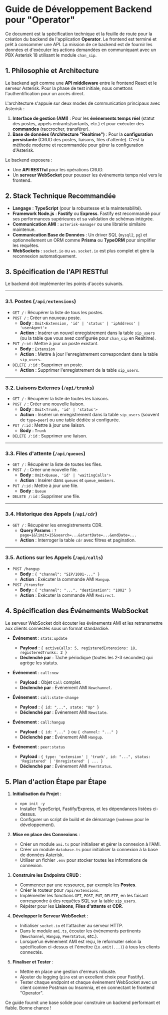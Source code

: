 # Guide de Développement Backend pour "Operator"

Ce document est la spécification technique et la feuille de route pour la création du backend de l'application **Operator**. Le frontend est terminé et prêt à consommer une API. La mission de ce backend est de fournir les données et d'exécuter les actions demandées en communiquant avec un PBX Asterisk 18 utilisant le module `chan_sip`.

## 1. Philosophie et Architecture

Le backend agit comme une **API middleware** entre le frontend React et le serveur Asterisk. Pour la phase de test initiale, nous omettons l'authentification pour un accès direct.

L'architecture s'appuie sur deux modes de communication principaux avec Asterisk :

1.  **Interface de gestion (AMI)** : Pour les **événements temps réel** (statut des postes, appels entrants/sortants, etc.) et pour exécuter des **commandes** (raccrocher, transférer).
2.  **Base de données (Architecture "Realtime")** : Pour la **configuration persistante** (CRUD des postes, liaisons, files d'attente). C'est la méthode moderne et recommandée pour gérer la configuration d'Asterisk.

Le backend exposera :
- Une **API RESTful** pour les opérations CRUD.
- Un **serveur WebSocket** pour pousser les événements temps réel vers le frontend.

## 2. Stack Technique Recommandée

-   **Langage** : **TypeScript** (pour la robustesse et la maintenabilité).
-   **Framework Node.js** : **Fastify** ou **Express**. Fastify est recommandé pour ses performances supérieures et sa validation de schémas intégrée.
-   **Communication AMI** : `asterisk-manager` ou une librairie similaire maintenue.
-   **Communication Base de Données** : Un driver SQL (`mysql2`, `pg`) et optionnellement un ORM comme **Prisma** ou **TypeORM** pour simplifier les requêtes.
-   **WebSockets** : `socket.io` ou `ws`. `socket.io` est plus complet et gère la reconnexion automatiquement.

## 3. Spécification de l'API RESTful

Le backend doit implémenter les points d'accès suivants.

---
### 3.1. Postes (`/api/extensions`)

-   `GET /` : Récupérer la liste de tous les postes.
-   `POST /` : Créer un nouveau poste.
    -   **Body** : `Omit<Extension, 'id' | 'status' | 'ipAddress' | 'userAgent'>`
    -   **Action** : Insérer un nouvel enregistrement dans la table `sip_users` (ou la table que vous avez configurée pour `chan_sip` en Realtime).
-   `PUT /:id` : Mettre à jour un poste existant.
    -   **Body** : `Extension`
    -   **Action** : Mettre à jour l'enregistrement correspondant dans la table `sip_users`.
-   `DELETE /:id` : Supprimer un poste.
    -   **Action** : Supprimer l'enregistrement de la table `sip_users`.

---
### 3.2. Liaisons Externes (`/api/trunks`)

-   `GET /` : Récupérer la liste de toutes les liaisons.
-   `POST /` : Créer une nouvelle liaison.
    -   **Body** : `Omit<Trunk, 'id' | 'status'>`
    -   **Action** : Insérer un enregistrement dans la table `sip_users` (souvent de `type=peer`) ou une table dédiée si configurée.
-   `PUT /:id` : Mettre à jour une liaison.
    -   **Body** : `Trunk`
-   `DELETE /:id` : Supprimer une liaison.

---
### 3.3. Files d'attente (`/api/queues`)

-   `GET /` : Récupérer la liste de toutes les files.
-   `POST /` : Créer une nouvelle file.
    -   **Body** : `Omit<Queue, 'id' | 'waitingCalls'>`
    -   **Action** : Insérer dans `queues` et `queue_members`.
-   `PUT /:id` : Mettre à jour une file.
    -   **Body** : `Queue`
-   `DELETE /:id` : Supprimer une file.

---
### 3.4. Historique des Appels (`/api/cdr`)

-   `GET /` : Récupérer les enregistrements CDR.
    -   **Query Params** : `?page=1&limit=15&search=...&startDate=...&endDate=...`
    -   **Action** : Interroger la table `cdr` avec filtres et pagination.

---
### 3.5. Actions sur les Appels (`/api/calls`)

-   `POST /hangup`
    -   **Body** : `{ "channel": "SIP/1001-..." }`
    -   **Action** : Exécuter la commande AMI `Hangup`.
-   `POST /transfer`
    -   **Body** : `{ "channel": "...", "destination": "1002" }`
    -   **Action** : Exécuter la commande AMI `Redirect`.

## 4. Spécification des Événements WebSocket

Le serveur WebSocket doit écouter les événements AMI et les retransmettre aux clients connectés sous un format standardisé.

-   **Événement** : `stats:update`
    -   **Payload** : `{ activeCalls: 5, registeredExtensions: 18, registeredTrunks: 2 }`
    -   **Déclenché par** : Tâche périodique (toutes les 2-3 secondes) qui agrège les statuts.

-   **Événement** : `call:new`
    -   **Payload** : Objet `Call` complet.
    -   **Déclenché par** : Événement AMI `Newchannel`.

-   **Événement** : `call:state-change`
    -   **Payload** : `{ id: "...", state: "Up" }`
    -   **Déclenché par** : Événement AMI `Newstate`.

-   **Événement** : `call:hangup`
    -   **Payload** : `{ id: "..." }` ou `{ channel: "..." }`
    -   **Déclenché par** : Événement AMI `Hangup`.

-   **Événement** : `peer:status`
    -   **Payload** : `{ type: 'extension' | 'trunk', id: "...", status: 'Registered' | 'Unregistered' | ... }`
    -   **Déclenché par** : Événement AMI `PeerStatus`.

## 5. Plan d'action Étape par Étape

1.  **Initialisation du Projet** :
    -   `npm init -y`
    -   Installer TypeScript, Fastify/Express, et les dépendances listées ci-dessus.
    -   Configurer un script de build et de démarrage (`nodemon` pour le développement).

2.  **Mise en place des Connexions** :
    -   Créer un module `ami.ts` pour initialiser et gérer la connexion à l'AMI.
    -   Créer un module `database.ts` pour initialiser la connexion à la base de données Asterisk.
    -   Utiliser un fichier `.env` pour stocker toutes les informations de connexion.

3.  **Construire les Endpoints CRUD** :
    -   Commencer par une ressource, par exemple les **Postes**.
    -   Créer le routeur pour `/api/extensions`.
    -   Implémenter les fonctions `GET`, `POST`, `PUT`, `DELETE`, en les faisant correspondre à des requêtes SQL sur la table `sip_users`.
    -   Répéter pour les **Liaisons**, **Files d'attente** et **CDR**.

4.  **Développer le Serveur WebSocket** :
    -   Initialiser `socket.io` et l'attacher au serveur HTTP.
    -   Dans le module `ami.ts`, écouter les événements pertinents (`Newchannel`, `Hangup`, `PeerStatus`, etc.).
    -   Lorsque'un événement AMI est reçu, le reformater selon la spécification ci-dessus et l'émettre (`io.emit(...)`) à tous les clients connectés.

5.  **Finaliser et Tester** :
    -   Mettre en place une gestion d'erreurs robuste.
    -   Ajouter du logging (`pino` est un excellent choix pour Fastify).
    -   Tester chaque endpoint et chaque événement WebSocket avec un client comme Postman ou Insomnia, et en connectant le frontend "Operator".

Ce guide fournit une base solide pour construire un backend performant et fiable. Bonne chance !